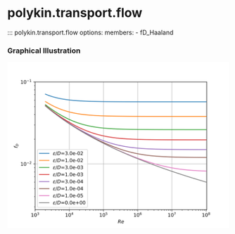 # polykin.transport.flow

::: polykin.transport.flow
    options:
        members:
            - fD_Haaland

### Graphical Illustration

![fD_Haaland](fD_Haaland.svg)